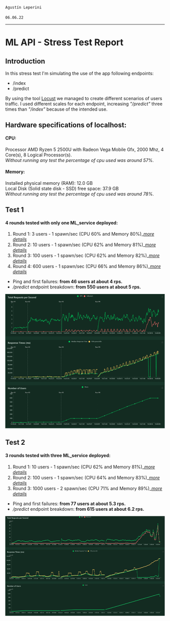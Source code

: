                                                                                                     Agustín Leperini
                                                                                                    06.06.22
---
# ML API - Stress Test Report
## Introduction 

In this stress test I'm simulating the use of the app following endpoints:
- /index
- /predict

By using the tool [Locust](https://locust.io/) we managed to create different scenarios of users traffic. I used different scales for each endpoint, increasing *"/predict"* three times than *"/index"* because of the intended use.

## Hardware specifications of localhost:
#### CPU:
Processor AMD Ryzen 5 2500U with Radeon Vega Mobile Gfx, 2000 Mhz, 4 Core(s), 8 Logical Processor(s).  
*Without running any test the percentage of cpu used was around 57%.*

#### Memory:  
Installed physical memory (RAM): 12.0 GB  
Local Disk (Solid state disk - SSD) free space: 37.9 GB  
*Without running any test the percentage of cpu used was around 78%.*

## Test 1
#### 4 rounds tested with only one ML_service deployed:

1. Round 1: 3 users - 1 spawn/sec (CPU 60% and Memory 80%)_[*more details*](https://htmlpreview.github.io/?https://github.com/anyoneai/sprint-4-project/blob/AgustinLeperini_assignment/stress_test/Locust_html/report_AgusLep_locust_3-1_scale1.html)
2. Round 2: 10 users - 1 spawn/sec (CPU 62% and Memory 81%)_[*more details*](https://htmlpreview.github.io/?https://github.com/anyoneai/sprint-4-project/blob/AgustinLeperini_assignment/stress_test/Locust_html/report_AgusLep_locust_10-1_scale1.html)
3. Round 3: 100 users - 1 spawn/sec (CPU 62% and Memory 82%)_[*more details*](https://htmlpreview.github.io/?https://github.com/anyoneai/sprint-4-project/blob/AgustinLeperini_assignment/stress_test/Locust_html/report_AgusLep_locust_100-1_scale1.html)
4. Round 4: 600 users - 1 spawn/sec (CPU 66% and Memory 86%)_[*more details*](https://htmlpreview.github.io/?https://github.com/anyoneai/sprint-4-project/blob/AgustinLeperini_assignment/stress_test/Locust_html/report_AgusLep_locust_600-1_scale1.html)

- Ping and first failures: __from 46 users at about 4 rps.__  
- */predict* endpoint breakdown: __from 550 users at about 5 rps.__  

![scale1](/stress_test/locust_report_scale1.PNG)

## Test 2
#### 3 rounds tested with three ML_service deployed:

1. Round 1: 10 users - 1 spawn/sec (CPU 62% and Memory 81%)_[*more details*](https://htmlpreview.github.io/?https://github.com/anyoneai/sprint-4-project/blob/AgustinLeperini_assignment/stress_test/Locust_html/report_AgusLep_locust_10-1_scale3.html)
2. Round 2: 100 users - 1 spawn/sec (CPU 64% and Memory 83%)_[*more details*](https://htmlpreview.github.io/?https://github.com/anyoneai/sprint-4-project/blob/AgustinLeperini_assignment/stress_test/Locust_html/report_AgusLep_locust_100-1_scale3.html)
3. Round 3: 1000 users - 2 spawn/sec (CPU 71% and Memory 89%)_[*more details*](https://htmlpreview.github.io/?https://github.com/anyoneai/sprint-4-project/blob/AgustinLeperini_assignment/stress_test/Locust_html/report_AgusLep_locust_1000-2_scale3.html)

- Ping and first failures: __from 77 users at about 5.3 rps.__  
- */predict* endpoint breakdown: __from 615 users at about 6.2 rps.__

![scale3](/stress_test/locust_report_scale3.PNG)